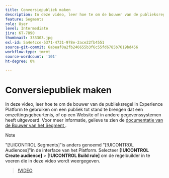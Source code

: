 ```yaml
---
title: Conversiepubliek maken
description: In deze video, leer hoe te om de bouwer van de publieksregel in Experience Platform te gebruiken om een publiek tot stand te brengen dat een omzettingsgebeurtenis, of op een Website of in andere gegevenssystemen heeft uitgevoerd.
feature: Segments
role: User
level: Intermediate
jira: KT-7890
thumbnail: 333303.jpg
exl-id: 5a4e4cce-5371-4731-978e-2ace22fb4551
source-git-commit: 6abeaf0a2fb246655b3f6c55fd6785b7619bd456
workflow-type: tm+mt
source-wordcount: '101'
ht-degree: 0%

---
```


# Conversiepubliek maken

In deze video, leer hoe te om de bouwer van de publieksregel in Experience Platform te gebruiken om een publiek tot stand te brengen dat een omzettingsgebeurtenis, of op een Website of in andere gegevenssystemen heeft uitgevoerd. Voor meer informatie, gelieve te zien de [&#x200B; documentatie van de Bouwer van het Segment &#x200B;](https://experienceleague.adobe.com/docs/experience-platform/segmentation/ui/segment-builder.html?lang=nl-NL).

>[!NOTE]
>
> &quot;[!UICONTROL Segments]&quot;is anders genoemd &quot;[!UICONTROL Audiences]&quot;in de interface van het Platform. Selecteer **[!UICONTROL Create audience]** > **[!UICONTROL Build rule]** om de regelbuilder in te voeren die in deze video wordt weergegeven.

>[!VIDEO](https://video.tv.adobe.com/v/333303/?learn=on&enablevpops)

